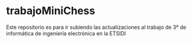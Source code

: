 # trabajoMiniChess
Este repositorio es para ir subiendo las actualizaciones al trabajo de 3º de informática de ingeniería electrónica en la ETSIDI
